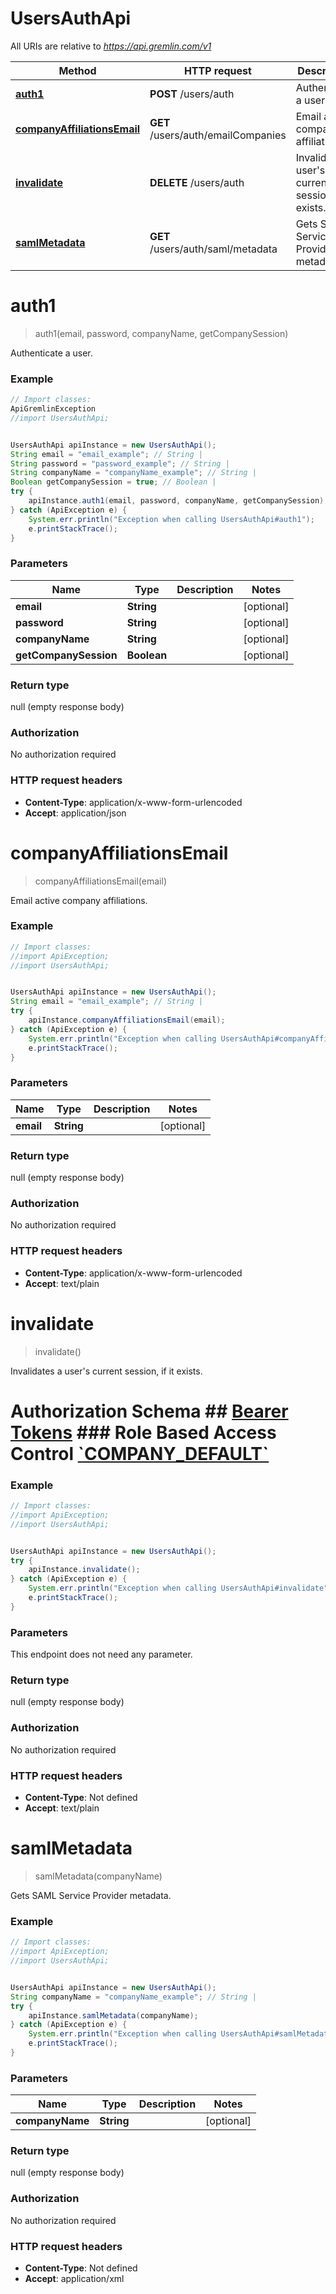 # UsersAuthApi

All URIs are relative to *https://api.gremlin.com/v1*

Method | HTTP request | Description
------------- | ------------- | -------------
[**auth1**](UsersAuthApi.md#auth1) | **POST** /users/auth | Authenticate a user.
[**companyAffiliationsEmail**](UsersAuthApi.md#companyAffiliationsEmail) | **GET** /users/auth/emailCompanies | Email active company affiliations.
[**invalidate**](UsersAuthApi.md#invalidate) | **DELETE** /users/auth | Invalidates a user&#39;s current session, if it exists.
[**samlMetadata**](UsersAuthApi.md#samlMetadata) | **GET** /users/auth/saml/metadata | Gets SAML Service Provider metadata.


<a name="auth1"></a>
# **auth1**
> auth1(email, password, companyName, getCompanySession)

Authenticate a user.



### Example
```java
// Import classes:
ApiGremlinException
//import UsersAuthApi;


UsersAuthApi apiInstance = new UsersAuthApi();
String email = "email_example"; // String | 
String password = "password_example"; // String | 
String companyName = "companyName_example"; // String | 
Boolean getCompanySession = true; // Boolean | 
try {
    apiInstance.auth1(email, password, companyName, getCompanySession);
} catch (ApiException e) {
    System.err.println("Exception when calling UsersAuthApi#auth1");
    e.printStackTrace();
}
```

### Parameters

Name | Type | Description  | Notes
------------- | ------------- | ------------- | -------------
 **email** | **String**|  | [optional]
 **password** | **String**|  | [optional]
 **companyName** | **String**|  | [optional]
 **getCompanySession** | **Boolean**|  | [optional]

### Return type

null (empty response body)

### Authorization

No authorization required

### HTTP request headers

 - **Content-Type**: application/x-www-form-urlencoded
 - **Accept**: application/json

<a name="companyAffiliationsEmail"></a>
# **companyAffiliationsEmail**
> companyAffiliationsEmail(email)

Email active company affiliations.



### Example
```java
// Import classes:
//import ApiException;
//import UsersAuthApi;


UsersAuthApi apiInstance = new UsersAuthApi();
String email = "email_example"; // String | 
try {
    apiInstance.companyAffiliationsEmail(email);
} catch (ApiException e) {
    System.err.println("Exception when calling UsersAuthApi#companyAffiliationsEmail");
    e.printStackTrace();
}
```

### Parameters

Name | Type | Description  | Notes
------------- | ------------- | ------------- | -------------
 **email** | **String**|  | [optional]

### Return type

null (empty response body)

### Authorization

No authorization required

### HTTP request headers

 - **Content-Type**: application/x-www-form-urlencoded
 - **Accept**: text/plain

<a name="invalidate"></a>
# **invalidate**
> invalidate()

Invalidates a user&#39;s current session, if it exists.

# Authorization Schema ## [__Bearer Tokens__](https://www.gremlin.com/docs/api-reference/examples/#authentication-and-access-tokens) ### Role Based Access Control [&#x60;COMPANY_DEFAULT&#x60;](https://www.gremlin.com/docs/user-management/access-control/#privileges) 

### Example
```java
// Import classes:
//import ApiException;
//import UsersAuthApi;


UsersAuthApi apiInstance = new UsersAuthApi();
try {
    apiInstance.invalidate();
} catch (ApiException e) {
    System.err.println("Exception when calling UsersAuthApi#invalidate");
    e.printStackTrace();
}
```

### Parameters
This endpoint does not need any parameter.

### Return type

null (empty response body)

### Authorization

No authorization required

### HTTP request headers

 - **Content-Type**: Not defined
 - **Accept**: text/plain

<a name="samlMetadata"></a>
# **samlMetadata**
> samlMetadata(companyName)

Gets SAML Service Provider metadata.



### Example
```java
// Import classes:
//import ApiException;
//import UsersAuthApi;


UsersAuthApi apiInstance = new UsersAuthApi();
String companyName = "companyName_example"; // String | 
try {
    apiInstance.samlMetadata(companyName);
} catch (ApiException e) {
    System.err.println("Exception when calling UsersAuthApi#samlMetadata");
    e.printStackTrace();
}
```

### Parameters

Name | Type | Description  | Notes
------------- | ------------- | ------------- | -------------
 **companyName** | **String**|  | [optional]

### Return type

null (empty response body)

### Authorization

No authorization required

### HTTP request headers

 - **Content-Type**: Not defined
 - **Accept**: application/xml

